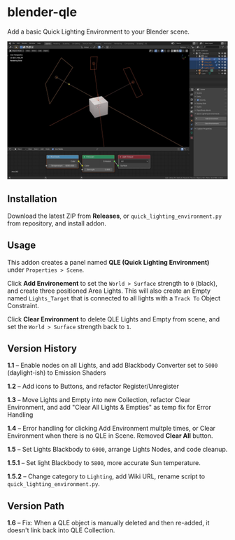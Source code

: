 # blender-qle

Add a basic Quick Lighting Environment to your Blender scene.

![Blender QLE Screenshot](https://github.com/don1138/blender-qle/blob/master/blender-qle.jpg)

## Installation

Download the latest ZIP from **Releases**, or `quick_lighting_environment.py` from repository, and install addon.

## Usage

This addon creates a panel named **QLE (Quick Lighting Environment)** under ``Properties > Scene``.

Click **Add Environement** to set the ``World > Surface`` strength to ``0`` (black), and create three positioned Area Lights. This will also create an Empty named ``Lights_Target`` that is connected to all lights with a ``Track To`` Object Constraint.

Click **Clear Environment** to delete QLE Lights and Empty from scene, and set the ``World > Surface`` strength back to ``1``.

## Version History

**1.1** – Enable nodes on all Lights, and add Blackbody Converter set to ``5000`` (daylight-ish) to Emission Shaders

**1.2** – Add icons to Buttons, and refactor Register/Unregister

**1.3** – Move Lights and Empty into new Collection, refactor Clear Environment, and add "Clear All Lights & Empties" as temp fix for Error Handling

**1.4** – Error handling for clicking Add Environment multple times, or Clear Environment when there is no QLE in Scene. Removed **Clear All** button.

**1.5** – Set Lights Blackbody to ``6000``, arrange Lights Nodes, and code cleanup.

**1.5.1** – Set light Blackbody to ``5800``, more accurate Sun temperature.

**1.5.2** – Change category to ``Lighting``, add Wiki URL, rename script to ``quick_lighting_environment.py``.

## Version Path

**1.6** – Fix: When a QLE object is manually deleted and then re-added, it doesn't link back into QLE Collection.
